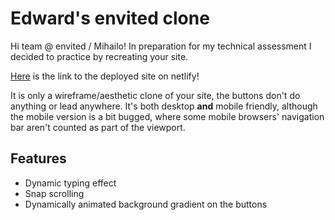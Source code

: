 # Edward's envited clone

Hi team @ envited / Mihailo! In preparation for my technical assessment I decided to practice by recreating your site.

[Here](https://envited-clone.netlify.app/) is the link to the deployed site on netlify!

It is only a wireframe/aesthetic clone of your site, the buttons don't do anything or lead anywhere. It's both desktop **and** mobile friendly, although the mobile version is a bit bugged, where some mobile browsers' navigation bar aren't counted as part of the viewport.

## Features
- Dynamic typing effect
- Snap scrolling
- Dynamically animated background gradient on the buttons
